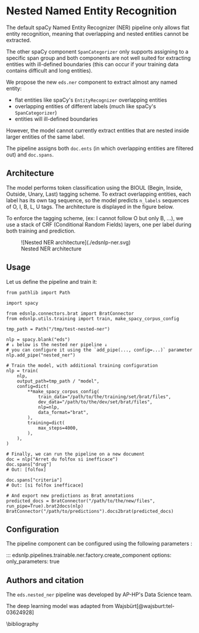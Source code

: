 # Nested Named Entity Recognition

The default spaCy Named Entity Recognizer (NER) pipeline only allows flat entity
recognition, meaning that overlapping and nested entities cannot be extracted.

The other spaCy component `SpanCategorizer` only supports assigning to a specific span
group and both components are not well suited for extracting entities with ill-defined
boundaries (this can occur if your training data contains difficult and long entities).

We propose the new `eds.ner` component to extract almost any named entity:

- flat entities like spaCy's `EntityRecognizer` overlapping entities
- overlapping entities of different labels (much like spaCy's `SpanCategorizer`)
- entities will ill-defined boundaries

However, the model cannot currently extract entities that are nested inside larger entities
of the same label.

The pipeline assigns both `doc.ents` (in which overlapping entities are filtered
out) and `doc.spans`.

## Architecture

The model performs token classification using the BIOUL (Begin, Inside, Outside, Unary, Last) tagging scheme.
To extract overlapping entities, each label has its own tag sequence, so the model predicts
`n_labels` sequences of O, I, B, L, U tags. The architecture is displayed in the figure below.

To enforce the tagging scheme, (ex: I cannot follow O but only B, ...), we use a stack of
CRF (Conditional Random Fields) layers, one per label during both training and prediction.

<figure markdown>
  ![Nested NER architecture](./edsnlp-ner.svg)
  <figcaption>Nested NER architecture</figcaption>
</figure>

## Usage

Let us define the pipeline and train it:

```{ .python .no-check }
from pathlib import Path

import spacy

from edsnlp.connectors.brat import BratConnector
from edsnlp.utils.training import train, make_spacy_corpus_config

tmp_path = Path("/tmp/test-nested-ner")

nlp = spacy.blank("eds")
# ↓ below is the nested ner pipeline ↓
# you can configure it using the `add_pipe(..., config=...)` parameter
nlp.add_pipe("nested_ner")

# Train the model, with additional training configuration
nlp = train(
    nlp,
    output_path=tmp_path / "model",
    config=dict(
        **make_spacy_corpus_config(
            train_data="/path/to/the/training/set/brat/files",
            dev_data="/path/to/the/dev/set/brat/files",
            nlp=nlp,
            data_format="brat",
        ),
        training=dict(
            max_steps=4000,
        ),
    ),
)

# Finally, we can run the pipeline on a new document
doc = nlp("Arret du folfox si inefficace")
doc.spans["drug"]
# Out: [folfox]

doc.spans["criteria"]
# Out: [si folfox inefficace]

# And export new predictions as Brat annotations
predicted_docs = BratConnector("/path/to/the/new/files", run_pipe=True).brat2docs(nlp)
BratConnector("/path/to/predictions").docs2brat(predicted_docs)
```

## Configuration

The pipeline component can be configured using the following parameters :

<div markdown="1" class="explicit-col-width">

::: edsnlp.pipelines.trainable.ner.factory.create_component
    options:
      only_parameters: true

</div>

## Authors and citation

The `eds.nested_ner` pipeline was developed by AP-HP's Data Science team.

The deep learning model was adapted from Wajsbürt[@wajsburt:tel-03624928]

\bibliography
